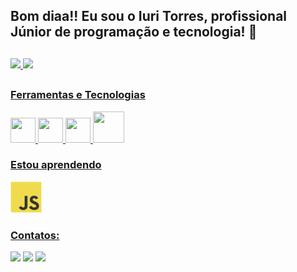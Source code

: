## Bom diaa!! Eu sou o Iuri Torres, profissional Júnior de programação e tecnologia! 👋

  ##

<div align="justify" style="display: inline-block">
  <a href="https://github.com/iuritorres">
  <img height="180em" src="https://github-readme-stats.vercel.app/api?username=iuritorres&show_icons=true&theme=dracula&include_all_commits=true&count_private=true"/>
  <img height="180em" src="https://github-readme-stats.vercel.app/api/top-langs/?username=iuritorres&layout=compact&langs_count=7&theme=dracula"/>
</div>
  
  ##


### Ferramentas e Tecnologias
<img src="https://cdn.jsdelivr.net/gh/devicons/devicon/icons/html5/html5-original.svg" width="40" height="40"/> <img src="https://cdn.jsdelivr.net/gh/devicons/devicon/icons/css3/css3-original.svg" width="40" height="40"/> <img src="https://cdn.jsdelivr.net/gh/devicons/devicon/icons/python/python-original.svg" width="40" height="40"/> <img src="https://cdn.jsdelivr.net/gh/devicons/devicon/icons/mysql/mysql-original-wordmark.svg" width="50" height="50"/>


### Estou aprendendo
<img src="https://github.com/devicons/devicon/blob/v2.15.1/icons/javascript/javascript-original.svg" width="50" height="50"/> 
          

### Contatos:

<div> 
  <a href="https://instagram.com/eu.iuritorres" target="_blank"><img src="https://img.shields.io/badge/-Instagram-%23E4405F?style=for-the-badge&logo=instagram&logoColor=white" target="_blank"></a>
  <a href = "mailto:iuri.t1000@gmail.com"><img src="https://img.shields.io/badge/-Gmail-%23333?style=for-the-badge&logo=gmail&logoColor=white" target="_blank"></a>
  <a href="https://www.linkedin.com/in/iuri-torres-95131b226/" target="_blank"><img src="https://img.shields.io/badge/-LinkedIn-%230077B5?style=for-the-badge&logo=linkedin&logoColor=white" target="_blank"></a> 
</div>
